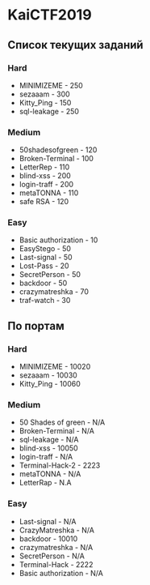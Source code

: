 # KaiCTF2019

## Список текущих заданий

### Hard
- MINIMIZEME - 250
- sezaaam - 300
- Kitty_Ping - 150
- sql-leakage - 250


### Medium
- 50shadesofgreen - 120
- Broken-Terminal - 100
- LetterRep - 110
- blind-xss - 200
- login-traff - 200
- metaTONNA - 110
- safe RSA - 120



### Easy
- Basic authorization - 10
- EasyStego - 50
- Last-signal - 50
- Lost-Pass - 20
- SecretPerson - 50
- backdoor - 50
- crazymatreshka - 70
- traf-watch - 30


## По портам


### Hard
- MINIMIZEME - 10020
- sezaaam - 10030
- Kitty_Ping - 10060


### Medium
- 50 Shades of green - N/A
- Broken-Terminal - N/A
- sql-leakage -  N/A
- blind-xss - 10050
- login-traff - N/A
- Terminal-Hack-2 - 2223
- metaTONNA - N/A
- LetterRap - N.A



### Easy
- Last-signal - N/A
- CrazyMatreshka - N/A
- backdoor - 10010
- crazymatreshka - N/A
- SecretPerson - N/A
- Terminal-Hack - 2222
- Basic authorization - N/A
